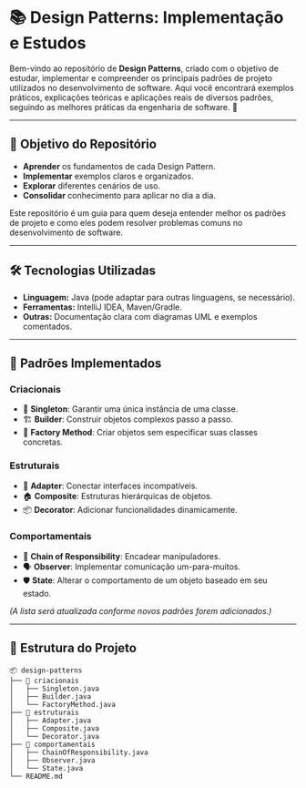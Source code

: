 # 📚 **Design Patterns: Implementação e Estudos**

Bem-vindo ao repositório de **Design Patterns**, criado com o objetivo de estudar, implementar e compreender os principais padrões de projeto utilizados no desenvolvimento de software. Aqui você encontrará exemplos práticos, explicações teóricas e aplicações reais de diversos padrões, seguindo as melhores práticas da engenharia de software. 🚀

---

## 🎯 **Objetivo do Repositório**

- **Aprender** os fundamentos de cada Design Pattern.
- **Implementar** exemplos claros e organizados.
- **Explorar** diferentes cenários de uso.
- **Consolidar** conhecimento para aplicar no dia a dia.

Este repositório é um guia para quem deseja entender melhor os padrões de projeto e como eles podem resolver problemas comuns no desenvolvimento de software.

---

## 🛠️ **Tecnologias Utilizadas**

- **Linguagem:** Java (pode adaptar para outras linguagens, se necessário).
- **Ferramentas:** IntelliJ IDEA, Maven/Gradle.
- **Outras:** Documentação clara com diagramas UML e exemplos comentados.

---

## 📖 **Padrões Implementados**

### Criacionais
- 🔨 **Singleton**: Garantir uma única instância de uma classe.
- 🏗️ **Builder**: Construir objetos complexos passo a passo.
- 🌱 **Factory Method**: Criar objetos sem especificar suas classes concretas.

### Estruturais
- 🧩 **Adapter**: Conectar interfaces incompatíveis.
- 🏠 **Composite**: Estruturas hierárquicas de objetos.
- 📦 **Decorator**: Adicionar funcionalidades dinamicamente.

### Comportamentais
- 🔗 **Chain of Responsibility**: Encadear manipuladores.
- 🗣️ **Observer**: Implementar comunicação um-para-muitos.
- 🛡️ **State**: Alterar o comportamento de um objeto baseado em seu estado.

*(A lista será atualizada conforme novos padrões forem adicionados.)*

---

## 📂 **Estrutura do Projeto**

```plaintext
📦 design-patterns
├── 📁 criacionais
│   ├── Singleton.java
│   ├── Builder.java
│   └── FactoryMethod.java
├── 📁 estruturais
│   ├── Adapter.java
│   ├── Composite.java
│   └── Decorator.java
├── 📁 comportamentais
│   ├── ChainOfResponsibility.java
│   ├── Observer.java
│   └── State.java
└── README.md
